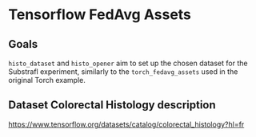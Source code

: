 # Tensorflow FedAvg Assets

## Goals

`histo_dataset` and `histo_opener` aim to set up the chosen dataset for the Substrafl experiment, similarly to the `torch_fedavg_assets` used in the original Torch example.

## Dataset Colorectal Histology description

https://www.tensorflow.org/datasets/catalog/colorectal_histology?hl=fr